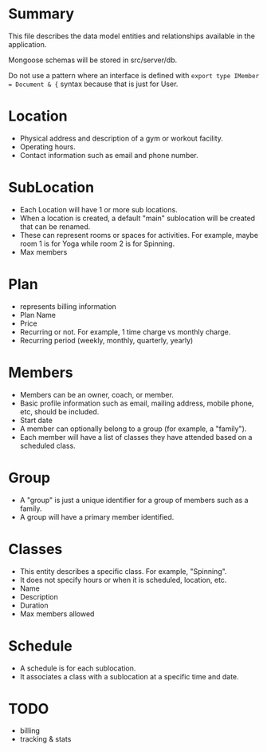 # Summary

This file describes the data model entities and relationships available in the application.

Mongoose schemas will be stored in src/server/db.

Do not use a pattern where an interface is defined with `export type IMember = Document & {` syntax because that is just
for User.

# Location

- Physical address and description of a gym or workout facility.
- Operating hours.
- Contact information such as email and phone number.

# SubLocation

- Each Location will have 1 or more sub locations.
- When a location is created, a default "main" sublocation will be created that can be renamed.
- These can represent rooms or spaces for activities. For example, maybe room 1 is for Yoga while room 2 is for
  Spinning.
- Max members

# Plan

- represents billing information
- Plan Name
- Price
- Recurring or not. For example, 1 time charge vs monthly charge.
- Recurring period (weekly, monthly, quarterly, yearly)

# Members

- Members can be an owner, coach, or member.
- Basic profile information such as email, mailing address, mobile phone, etc, should be included.
- Start date
- A member can optionally belong to a group (for example, a "family").
- Each member will have a list of classes they have attended based on a scheduled class.

# Group

- A "group" is just a unique identifier for a group of members such as a family.
- A group will have a primary member identified.

# Classes

- This entity describes a specific class. For example, "Spinning".
- It does not specify hours or when it is scheduled, location, etc.
- Name
- Description
- Duration
- Max members allowed

# Schedule

- A schedule is for each sublocation.
- It associates a class with a sublocation at a specific time and date.

# TODO

- billing
- tracking & stats

